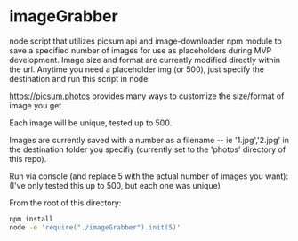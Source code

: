 # imageGrabber
node script that utilizes picsum api and image-downloader npm module to save a specified number of images for use as placeholders during MVP development.  Image size and format are currently modified directly within the url.  Anytime you need a placeholder img (or 500), just specify the destination and run this script in node.

https://picsum.photos provides many ways to customize the size/format of image you get

Each image will be unique, tested up to 500.

Images are currently saved with a number as a filename -- ie '1.jpg','2.jpg' in the destination folder you specifiy (currently set to the 'photos' directory of this repo).

Run via console (and replace 5 with the actual number of images you want):
(I've only tested this up to 500, but each one was unique)

From the root of this directory:
```sh
npm install
node -e 'require("./imageGrabber").init(5)'
```